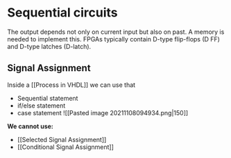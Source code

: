 # Sequential circuits
The output depends not only on current input but also on past. 
A memory is needed to implement this.
FPGAs typically contain D-type flip-flops (D FF) and D-type latches (D-latch).

## Signal Assignment
Inside a [[Process in VHDL]] we can use that
- Sequential statement
- if/else statement
- case statement
![[Pasted image 20211108094934.png|150]]

**We cannot use:**
- [[Selected Signal Assignment]]
- [[Conditional Signal Assignment]]